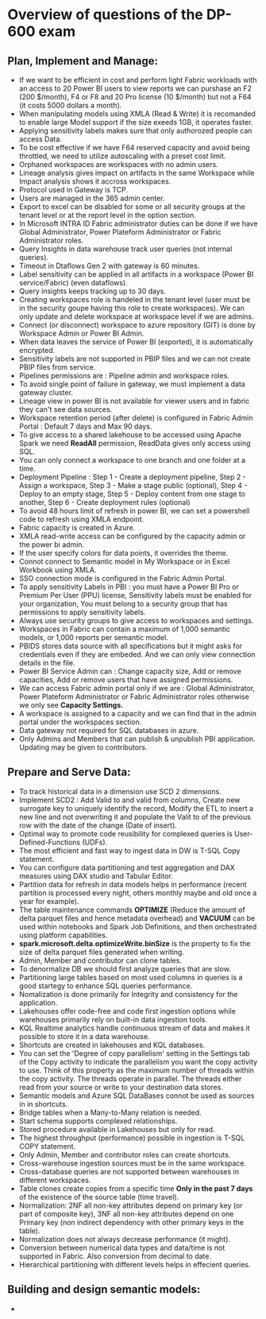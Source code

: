 # Overview of questions of the DP-600 exam

## Plan, Implement and Manage:

- If we want to be efficient in cost and perform light Fabric workloads with an access to 20 Power BI users to view reports we can purshase an F2 (200 $/month), F4 or F8 and 20 Pro license (10 $/month) but not a F64 (it costs 5000 dollars a month).
- When manipulating models using XMLA (Read & Write) it is recomanded to enable large Model support if the size exeeds 1GB, it operates faster.
- Applying sensitivity labels makes sure that only authorozed people can access Data.
- To be cost effective if we have F64 reserved capacity and avoid being throttled, we need to utilize autoscaling with a preset cost limit.
- Orphaned workspaces are workspaces with no admin users.
- Lineage analysis gives impact on artifacts in the same Workspace while Impact analysis shows it accross workspaces.
- Protocol used in Gateway is TCP.
- Users are managed in the 365 admin center.
- Export to excel can be disabled for some or all security groups at the tenant level or at the report level in the option section.
- In Microsoft INTRA ID Fabric administrator duties can be done if we have Global Administrator, Power Plateform Administrator or Fabric Administrator roles.
- Query Insights in data warehouse track user queries (not internal queries).
- Timeout in Dtaflows Gen 2 with gateway is 60 minutes.
- Label sensitivity can be applied in all artifacts in a workspace (Power BI service/Fabric) (even dataflows).
- Query insights keeps tracking up to 30 days.
- Creating workspaces role is handeled in the tenant level (user must be in the security goupe having this role to create workspaces). We can only update and delete workspace at workspace level if we are admins.
- Connect (or disconnect) workspace to azure repository (GIT) is done by Workspace Admin or Power BI Admin.
- When data leaves the service of Power BI (exported), it is automatically encrypted.
- Sensitivity labels are not supported in PBIP files and we can not create PBIP files from service.
- Pipelines permissions are : Pipeline admin and workspace roles.
- To avoid single point of failure in gateway, we must implement a data gateway cluster.
- Lineage view in power BI is not available for viewer users and in fabric they can't see data sources.
- Workspace retention period (after delete) is configured in Fabric Admin Portal : Default 7 days and Max 90 days.
- To give access to a shared lakehouse to be accessed using Apache Spark we need **ReadAll** permission, ReadData gives only access using SQL.
- You can only connect a workspace to one branch and one folder at a time.
- Deployment Pipeline : Step 1 - Create a deployment pipeline, Step 2 - Assign a workspace, Step 3 - Make a stage public (optional), Step 4 - Deploy to an empty stage, Step 5 - Deploy content from one stage to another, Step 6 - Create deployment rules (optional)
- To avoid 48 hours limit of refresh in power BI, we can set a powershell code to refresh using XMLA endpoint.
- Fabric capacity is created in Azure.
- XMLA read-write access can be configured by the capacity admin or the power bi admin.
- If the user specify colors for data points, it overrides the theme.
- Connot connect to Semantic model in My Workspace or in Excel Workbook using XMLA.
- SSO connection mode is configured in the Fabric Admin Portal.
- To apply sensitivity Labels in PBI : you must have a Power BI Pro or Premium Per User (PPU) license, Sensitivity labels must be enabled for your organization, You must belong to a security group that has permissions to apply sensitivity labels.
- Always use security groups to give access to workspaces and settings.
- Workspaces in Fabric can contain a maximum of 1,000 semantic models, or 1,000 reports per semantic model.
- PBIDS stores data source with all specifications but it might asks for credentials even if they are embeded. And we can only view connection details in the file.
- Power BI Service Admin can : Change capacity size, Add or remove capacities, Add or remove users that have assigned permissions.
- We can access Fabric admin portal only if we are : Global Administrator, Power Plateform Administrator or Fabric Administrator roles otherwise we only see **Capacity Settings.**
- A workspace is assigned to a capacity and we can find that in the admin portal under the workspaces section.
- Data gateway not required for SQL databases in azure.
- Only Admins and Members that can publish & unpublish PBI application. Updating may be given to contributors.

## Prepare and Serve Data:

- To track historical data in a dimension use SCD 2 dimensions.
- Implement SCD2 : Add Valid to and valid from columns, Create new surrogate key to uniquely identify the record, Modify the ETL to insert a new line and not overwriting it and populate the Valit to of the previous row with the date of the change (Date of insert).
- Optimal way to promote code reusibility for complexed queries is User-Defined-Functions (UDFs).
- The most efficient and fast way to ingest data in DW is T-SQL Copy statement.
- You can configure data partitioning and test aggregation and DAX measures using DAX studio and Tabular Editor.
- Partition data for refresh in data models helps in performance (recent partition is processed every night, others monthly maybe and old once a year for example).
- The table maintenance commands **OPTIMIZE** (Reduce the amount of delta parquet files and hence metadata overhead) and **VACUUM** can be used within notebooks and Spark Job Definitions, and then orchestrated using platform capabilities.
- **spark.microsoft.delta.optimizeWrite.binSize** is the property to fix the size of delta parquet files generated when writing.
- Admin, Member and contributor can clone tables.
- To denormalize DB we should first analyze queries that are slow.
- Partitioning large tables based on most used columns in queries is a good startegy to enhance SQL queries performance.
- Nomalization is done primarily for Integrity and consistency for the application.
- Lakehouses offer code-free and code first ingestion options while warehouses primarily rely on built-in data ingestion tools.
- KQL Realtime analytics handle continuous stream of data and makes it possible to store it in a data warehouse.
- Shortcuts are created in lakehouses and KQL databases.
- You can set the 'Degree of copy parallelism' setting in the Settings tab of the Copy activity to indicate the parallelism you want the copy activity to use. Think of this property as the maximum number of threads within the copy activity. The threads operate in parallel. The threads either read from your source or write to your destination data stores.
- Semantic models and Azure SQL DataBases connot be used as sources in in shortcuts.
- Bridge tables when a Many-to-Many relation is needed.
- Start schema supports complexed relationships.
- Stored procedure available in Lakehouses but only for read.
- The highest throughput (performance) possible in ingestion is T-SQL COPY statement.
- Only Admin, Member and contributor roles can create shortcuts.
- Cross-warehouse ingestion sources must be in the same workspace.
- Cross-database queries are not supported between warehouses in different workspaces.
- Table clones create copies from a specific time **Only in the past 7 days** of the existence of the source table (time travel).
- Normalization: 2NF all non-key attributes depend on primary key (or part of composite key), 3NF all non-key attributes depend on one Primary key (non indirect dependency with other primary keys in the table).
- Normalization does not always decrease performance (it might).
- Conversion between numerical data types and data/time is not supported in Fabric. Also conversion from decimal to date.
- Hierarchical partitioning with different levels helps in effecient queries.

## Building and design semantic models:

-
